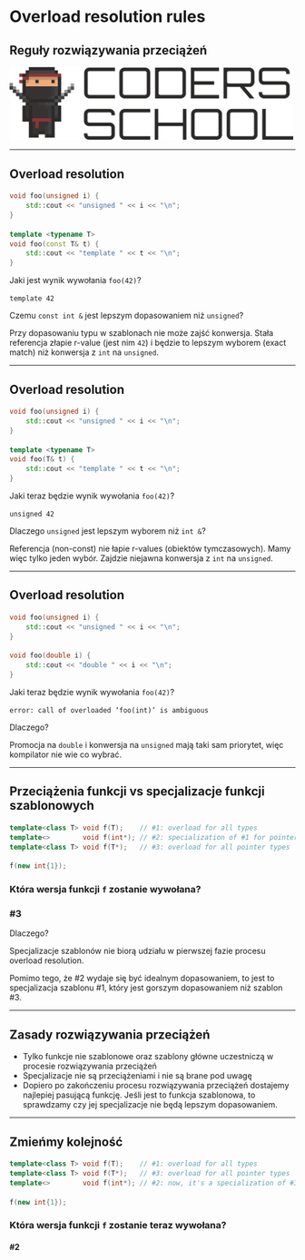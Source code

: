 <!-- .slide: data-background="#111111" -->

# Overload resolution rules

## Reguły rozwiązywania przeciążeń

<a href="https://coders.school">
    <img width="500" src="../img/coders_school_logo.png" alt="Coders School" class="plain">
</a>

___

## Overload resolution

```cpp []
void foo(unsigned i) {
    std::cout << "unsigned " << i << "\n";
}

template <typename T>
void foo(const T& t) {
    std::cout << "template " << t << "\n";
}
```

Jaki jest wynik wywołania `foo(42)`?
<!-- .element: class="fragment fade-in" -->

`template 42`
<!-- .element: class="fragment fade-in" -->

Czemu `const int &` jest lepszym dopasowaniem niż  `unsigned`?
<!-- .element: class="fragment fade-in" -->

Przy dopasowaniu typu w szablonach nie może zajść konwersja. Stała referencja złapie r-value (jest nim `42`) i będzie to lepszym wyborem (exact match) niż konwersja z `int` na `unsigned`.
<!-- .element: class="fragment fade-in" -->

___

## Overload resolution

```cpp []
void foo(unsigned i) {
    std::cout << "unsigned " << i << "\n";
}

template <typename T>
void foo(T& t) {
    std::cout << "template " << t << "\n";
}
```

Jaki teraz będzie wynik wywołania `foo(42)`?
<!-- .element: class="fragment fade-in" -->

`unsigned 42`
<!-- .element: class="fragment fade-in" -->

Dlaczego `unsigned` jest lepszym wyborem niż `int &`?
<!-- .element: class="fragment fade-in" -->

Referencja (non-const) nie łapie r-values (obiektów tymczasowych). Mamy więc tylko jeden wybór. Zajdzie niejawna konwersja z `int` na `unsigned`.
<!-- .element: class="fragment fade-in" -->

___

## Overload resolution

```cpp []
void foo(unsigned i) {
    std::cout << "unsigned " << i << "\n";
}

void foo(double i) {
    std::cout << "double " << i << "\n";
}
```

Jaki teraz będzie wynik wywołania `foo(42)`?
<!-- .element: class="fragment fade-in" -->

`error: call of overloaded ‘foo(int)’ is ambiguous`
<!-- .element: class="fragment fade-in" -->

Dlaczego?
<!-- .element: class="fragment fade-in" -->

Promocja na `double` i konwersja na `unsigned` mają taki sam priorytet, więc kompilator nie wie co wybrać.
<!-- .element: class="fragment fade-in" -->

___

## Przeciążenia funkcji vs specjalizacje funkcji szablonowych

```cpp
template<class T> void f(T);    // #1: overload for all types
template<>        void f(int*); // #2: specialization of #1 for pointers to int
template<class T> void f(T*);   // #3: overload for all pointer types

f(new int{1});
```
<!-- .element: class="fragment fade-in" style="font-size: 1.3rem" -->

### Która wersja funkcji `f` zostanie wywołana?
<!-- .element: class="fragment fade-in" -->
### #3
<!-- .element: class="fragment fade-in" -->

Dlaczego?
<!-- .element: class="fragment fade-in" -->

Specjalizacje szablonów nie biorą udziału w pierwszej fazie procesu overload resolution.
<!-- .element: class="fragment fade-in" -->

Pomimo tego, że #2 wydaje się być idealnym dopasowaniem, to jest to specjalizacja szablonu #1, który jest gorszym dopasowaniem niż szablon #3.
<!-- .element: class="fragment fade-in" -->

___

## Zasady rozwiązywania przeciążeń

* <!-- .element: class="fragment fade-in" --> Tylko funkcje nie szablonowe oraz szablony główne uczestniczą w procesie rozwiązywania przeciążeń
* <!-- .element: class="fragment fade-in" --> Specjalizacje nie są przeciążeniami i nie są brane pod uwagę
* <!-- .element: class="fragment fade-in" --> Dopiero po zakończeniu procesu rozwiązywania przeciążeń dostajemy najlepiej pasującą funkcję. Jeśli jest to funkcja szablonowa, to sprawdzamy czy jej specjalizacje nie będą lepszym dopasowaniem.

___

## Zmieńmy kolejność

```cpp
template<class T> void f(T);    // #1: overload for all types
template<class T> void f(T*);   // #3: overload for all pointer types
template<>        void f(int*); // #2: now, it's a specialization of #3

f(new int{1});
```
<!-- .element: style="font-size: 1.3rem" -->

### Która wersja funkcji `f` zostanie teraz wywołana?

#### #2
<!-- .element: class="fragment fade-in" -->